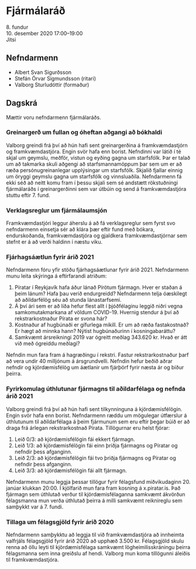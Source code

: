 # Fjármálaráð

8\. fundur  
10\. desember 2020 17:00–19:00  
Jitsi

## Nefndarmenn

* Albert Svan Sigurðsson
* Stefán Örvar Sigmundsson (ritari)
* Valborg Sturludóttir (formaður)

## Dagskrá

Mættir voru nefndarmenn fjármálaráðs.

### Greinargerð um fullan og óheftan aðgangi að bókhaldi

Valborg greindi frá því að hún hafi sent greinargerðina á framkvæmdastjórn og framkvæmdastjóra. Engin svör hafa enn borist. Nefndinni var látið í té skjal um geymslu, meðför, vistun og eyðing gagna um starfsfólk. Þar er talað um að takmarka skuli aðgengi að starfsmannamöppum þar sem um er að ræða persónugreinanlegar upplýsingar um starfsfólk. Skjalið fjallar einnig um öryggi geymslu gagna um starfsfólk og vinnsluaðila. Nefndarmenn fá ekki séð að neitt komu fram í þessu skjali sem sé andstætt rökstuðningi fjármálaráðs í greinargerðinni sem var útbúin og send á framkvæmdastjóra stuttu eftir 7. fund.

### Verklagsreglur um fjármálaumsjón

Framkvæmdastjóri leggur áherslu á að fá verklagsreglur sem fyrst svo nefndarmenn einsetja sér að klára þær eftir fund með bókara, endurskoðanda, framkvæmdastjóra og gjaldkera framkvæmdastjórnar sem stefnt er á að verði haldinn í næstu viku.

### Fjárhagsáætlun fyrir árið 2021

Nefndarmenn fóru yfir stöðu fjárhagsáætlunar fyrir árið 2021. Nefndarmenn munu leita skýringa á eftirfarandi atriðum:

1. Píratar í Reykjavík hafa áður lánað Pírötum fjármagn. Hver er staðan á þeim lánum? Hafa þau verið endurgreidd? Nefndarmenn telja óæskilegt að aðildarfélög séu að stunda lánastarfsemi.
2. Á því ári sem er að líða hefur flest allt í þjóðfélaginu leggið niðri vegna samkomutakmarkana af völdum COVID-19. Hvernig stendur á því að rekstrarkostnaður Pírata er svona hár?
3. Kostnaður af hugbúnaði er gífurlega mikill. Er um að ræða fastakostnað? Er hægt að minnka hann? Nýtist hugbúnaðurinn í kosningabaráttu?
4. Samkvæmt ársreikningi 2019 var ógreitt meðlag 343.620 kr. Hvað er átt við með ógreiddu meðlagi?

Nefndin mun fara fram á hagræðingu í rekstri. Fastur rekstrarkostnaður þarf að vera undir 40 milljónum á ársgrundvelli. Nefndin hefur beðið aðrar nefndir og kjördæmisfélög um áætlanir um fjárþörf fyrir næsta ár og bíður þeirra.

### Fyrirkomulag úthlutunar fjármagns til aðildarfélaga og nefnda árið 2021

Valborg greindi frá því að hún hafi sent tilkynninguna á kjördæmisfélögin. Engin svör hafa enn borist. Nefndarmenn ræddu um mögulegar útfærslur á úthlutunum til aðildarfélaga á þeim fjármunum sem eru eftir þegar búið er að draga frá árlegan rekstrarkostnað Pírata. Tillögurnar eru helst fjórar:

1. Leið 0/3: að kjördæmisfélögin fái ekkert fjármagn.
2. Leið 1/3: að kjördæmisfélögin fái einn þriðja fjármagns og Píratar og nefndir þess afganginn.
3. Leið 2/3: að kjördæmisfélögin fái tvo þriðja fjármagns og Píratar og nefndir þess afganginn.
4. Leið 3/3: að kjördæmisfélögin fái allt fjármagn.

Nefndarmenn munu leggja þessar tillögur fyrir félagsfund miðvikudaginn 20. janúar klukkan 20:00. Í kjölfarið mun fara fram kosning á x.piratar.is. Það fjármagn sem úthlutað verður til kjördæmisfélaganna samkvæmt ákvörðun félagsmanna mun verða úthlutað þeirra á milli samkvæmt reiknireglu sem samþykkt var á 7. fundi.

### Tillaga um félagsgjöld fyrir árið 2020

Nefndarmenn samþykktu að leggja til við framkvæmdastjóra að innheimta valfrjáls félagsgjöld fyrir árið 2020 að upphæð 3.500 kr. Félagsgjöld skulu renna að öllu leyti til kjördæmisfélaga samkvæmt lögheimilisskráningu þeirra félagsmanna sem inna greiðslu af hendi. Valborg mun koma tillögunni áleiðis til framkvæmdastjóra.